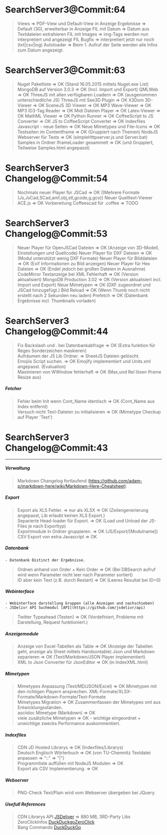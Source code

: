 
# SearchServer3@Commit:64

> Views 										=> PDF-View und Default-View in Anzeige
> Ergebnisse									=> Default (30), erweiterbar in Anzeige
> FIL mit Datum									=> Datum aus Textdateien extrahieren
> FIL mit Images								=> img-Tags werden nun interpretiert und angezeigt
> FIL Bugfix 									=> interpretiert jetzt nur noch (txt|csv|log) 
> Autoloader									=> Beim 1. Aufruf der Seite werden alle Infos zum Datum angezeigt.

# SearchServer3@Commit:63

> Nuget Paketliste								=> OK (Stand 16.05.2015 mittels Nuget.exe List)
> MongoDB auf Version 3.0.3 					=> OK (Incl. Import und Export)
> QMLWeb 										=> OK
> ThreeJS mit allen verfügbaren Loadern			=> OK (ausgenommen unterschiedliche JS)
> ThreeJS mit See3D Plugin						=> OK
> X3Dom 3D-Viewer								=> OK 
> SceneJS 3D Viewer								=> OK
> MP3 Wave-Viewer								=> OK
> MP3 ID3-Tag Reader							=> OK
> Midi Dateien Player							=> OK
> Latex-Viewer									=> OK
> MathML Viewer									=> OK
> Python Runner									=> OK 
> CoffeeScript to JS Converter					=> OK
> JS to CoffeeScript Converter					=> OK
> Indexfiles Javascript - neue Seiten			=> OK
> Neue Mimetypes und File-Icons					=> OK
> Testseiten im Contentframe					=> OK (Gruppiert nach Themen)
> NodeJS Webserver für Tests					=> OK (simpleHttpserver.js und Server.bat)
> Samples in Ordner IframeLoader gesammelt		=> OK (und Gruppiert, Teilweise Samples.html angepasst)

# SearchServer3 Changelog@Commit:54

> Nochmals neuer Player für JSCad				=> OK ()Mehrere Formate (Js,JsCad,SCad,amf,obj,stl,gcode,g,gco))
> Neuer Quelltext-Viewer ACE.js					=> OK 
> Vorbereitung Coffeescad für .coffee 			=> TODO

# SearchServer3 Changelog@Commit:53

> Neuer Player für OpenJSCad Dateien			=> OK (Anzeige von 3D-Modell, Einstellungen und Quellcode)
> Neuer Player für DXF Dateien					=> OK (Modul unterstützt wenig DXF Formate)
> Neuer Player für Bilddateien					=> OK (Exif Informationen zu Bild anzeigen)
> Neuer Player für Hex Dateien					=> OK (Endet jedoch bei großen Dateien in Ausnahme)
> CodeMirror Textanzeige bei XML Fehlerhaft		=> OK (Version aktualisiert)
> MongoDB Production 3.02						=> OK (Version aktualisiert incl. Import und Export)
> Neue Mimetypen								=> OK (DXF zugeordnet und JSCad hinzugefügt.)
> Bild Reload									=> OK (Wenn Thumb noch nicht erstellt nach 2 Sekunden neu laden)
> Prefetch										=> OK (Datenbank Ergebnisse incl. Thumbnails vorladen)

# SearchServer3 Changelog@Commit:44

> Fix Backslash und . bei Datenbankabfrage 		=> OK (Extra funktion für Regex Sonderzeichen maskieren)<BR>
> Aufräumen der JS Lib Ordner.					=> SheetJS Dateien gelöscht.<BR>
> Emojiis Script suchen.						=> OK Emojify implementiert und Units.xml angepasst. (Evaluation)<BR>
> Maximieren von WWindow fehlerhaft				=> OK (Max,und Rel lösen Iframe Resize aus)<BR>

##### Fetcher
> Fehler beim Init wenn Cont_Name identisch		=> OK (Cont_Name aus Index entfernt)<BR>
> Versuch nicht Text-Dateien zu initialisieren	=> OK (Mimetype Checkup auf Player 'Text')<BR>

# SearchServer3 Changelog@Commit:43
----
##### Verwaltung
> Markdown Changelog fortlaufend (https://github.com/adam-p/markdown-here/wiki/Markdown-Here-Cheatsheet)

##### Export
> Export als XLS Fehler. => nur als XLSX 		=> OK (Zeilengenerierung angepasst, Lib erlaubt keinen XLS Export.)<BR>
> Separierte Head-loader für Export. 			=> OK (Load und Unload der JS-Files je nach Exporttyp)<BR>
> Exportmodule in Ordner gruppieren. 			=> OK (JS/Export/[Modulname])<BR>
> CSV Export von extra Javascript	 			=> OK <BR>

##### Datenbank
```
- Datenbank Distinct der Ergebnisse.
```

> Ordnen anhand von Order + Kein Order			=> OK (Bei DBSearch aufruf wird wenn Parameter nicht leer nach Parameter sortiert)<BR>
> ID aber kein Text (z.B. durch Restart)  		=> OK (Leeres Resultat bei ID=0)<BR>

##### Webinterface
```
- Webinterface darstellung Gruppen (alle Anzeigen und nachschieben)
- JSDelivr API Suchmodul [API](https://github.com/jsdelivr/api)
```

> Twitter Typeahead  (Testen) 					=> OK (Vordefiniert, Probleme mit Darstellung, Request funktioniert.)<BR>

##### Anzeigemodule
> Anzeige von Excel-Tabellen als Table			=> OK (Anzeige der Tabellen geht, anzeige als Sheet mittels Handsontable)
> Json und Markdown separieren					=> OK (Text/Markdown/JSON Player implementiert) <BR>
> XML to Json Converter für JsonEditor 			=> OK (in IndexXML.html)<BR>


##### Mimetypen
> Mimetypes Anpassung (Text/MD/JSON/Excel)		=> OK Mimetypen mit den richtigen Playern ansprechen. XML-Formate/XLSX-Formate/Markdown-Formate/Text-Formate<BR>
> Mimetypes Migration							=> OK Zusammenfassen der Mimetypes xml aus Entwicklungsständen.<BR>
> asciidoc Mimetype (Markdown)					=> OK<BR>
> viele zusätzliche Mimetypen 					=> OK - wichtige eingeordnet + unwichtige zwecks Performance auskommentiert. <BR>

##### Indexfiles
> CDN JD Hosted Librarys						=> OK (Indexfiles/Librarys)<BR>
> Deutsch Englisch Wörterbuch					=> OK (von TU-Chemnitz Textdatei anpassen => "::" => "|")<BR>
> Programmliste auffüllen mit NodeJS Modulen	=> OK<BR>
> Export als CSV Implementierung.				=> OK<BR>

##### Webserver
> PNG-Check Text/Plain wird vom Webserver übergeben bei JQuery.

##### Usefull References
> CDN Librarys API [JSDeliver](https://github.com/jsdelivr/jsdelivr) => 880 MB, 3RD-Party Libs <BR>
> ZeroClickInfos [DuckDuckgoZeroClick](https://duckduckgo.com/api) <BR>
> Bang Commands [DuckDuckGo](https://duckduckgo.com/bang.html) <BR>